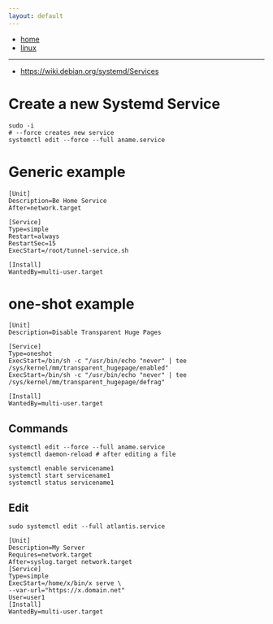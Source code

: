```yaml
---
layout: default
---
```

- [home](/index.md)
- [linux](/linux.md)

---

- <https://wiki.debian.org/systemd/Services>

# Create a new Systemd Service
```
sudo -i
# --force creates new service
systemctl edit --force --full aname.service
```

# Generic example
```
[Unit]
Description=Be Home Service
After=network.target

[Service]
Type=simple
Restart=always
RestartSec=15
ExecStart=/root/tunnel-service.sh

[Install]
WantedBy=multi-user.target
```

# one-shot example
```
[Unit]
Description=Disable Transparent Huge Pages

[Service]
Type=oneshot
ExecStart=/bin/sh -c "/usr/bin/echo "never" | tee /sys/kernel/mm/transparent_hugepage/enabled"
ExecStart=/bin/sh -c "/usr/bin/echo "never" | tee /sys/kernel/mm/transparent_hugepage/defrag"

[Install]
WantedBy=multi-user.target
```

## Commands
```
systemctl edit --force --full aname.service
systemctl daemon-reload # after editing a file

systemctl enable servicename1
systemctl start servicename1
systemctl status servicename1
```

## Edit
```
sudo systemctl edit --full atlantis.service

[Unit]
Description=My Server
Requires=network.target
After=syslog.target network.target
[Service]
Type=simple
ExecStart=/home/x/bin/x serve \
--var-url="https://x.domain.net"
User=user1
[Install]
WantedBy=multi-user.target

```
